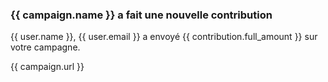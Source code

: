 ### {{ campaign.name }} a fait une nouvelle contribution

{{ user.name }}, {{ user.email }} a envoyé {{ contribution.full_amount }} sur votre campagne.

{{ campaign.url }}
